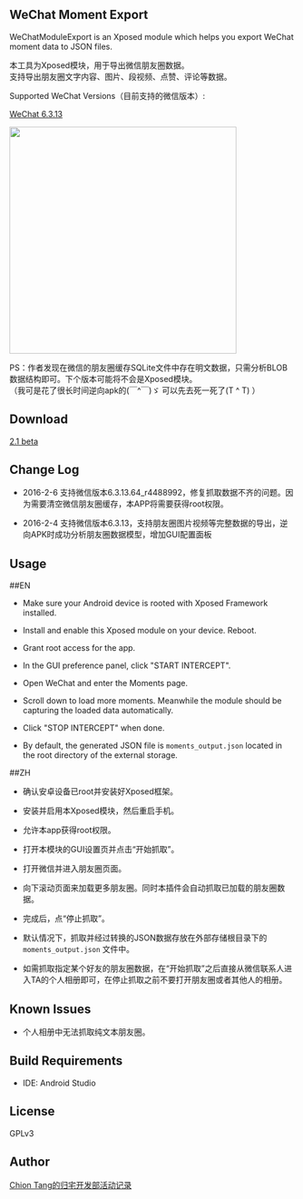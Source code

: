 WeChat Moment Export
--------------------

WeChatModuleExport is an Xposed module which helps you export WeChat moment data to JSON files.

本工具为Xposed模块，用于导出微信朋友圈数据。  
支持导出朋友圈文字内容、图片、段视频、点赞、评论等数据。

Supported WeChat Versions（目前支持的微信版本）:

[WeChat 6.3.13](https://github.com/Chion82/WeChatMomentExport/raw/master/weixin6313android740.apk)

<img src="https://raw.githubusercontent.com/Chion82/WeChatMomentExport/master/demo_1.jpg"  width="400px" >

PS：作者发现在微信的朋友圈缓存SQLite文件中存在明文数据，只需分析BLOB数据结构即可。下个版本可能将不会是Xposed模块。  
（我可是花了很长时间逆向apk的(￣^￣)ゞ 可以先去死一死了(T ^ T) ）

Download
--------

[2.1 beta](https://github.com/Chion82/WeChatMomentExport/releases/download/untagged-c8a9f64c2c234aebb07c/wechatmomentexport2.1beta.apk)  

Change Log
----------

* 2016-2-6 支持微信版本6.3.13.64_r4488992，修复抓取数据不齐的问题。因为需要清空微信朋友圈缓存，本APP将需要获得root权限。

* 2016-2-4 支持微信版本6.3.13，支持朋友圈图片视频等完整数据的导出，逆向APK时成功分析朋友圈数据模型，增加GUI配置面板

Usage
-----

##EN

* Make sure your Android device is rooted with Xposed Framework installed.

* Install and enable this Xposed module on your device. Reboot.

* Grant root access for the app.

* In the GUI preference panel, click "START INTERCEPT".

* Open WeChat and enter the Moments page.

* Scroll down to load more moments. Meanwhile the module should be capturing the loaded data automatically.

* Click "STOP INTERCEPT" when done.

* By default, the generated JSON file is ```moments_output.json``` located in the root directory of the external storage.

##ZH

* 确认安卓设备已root并安装好Xposed框架。

* 安装并启用本Xposed模块，然后重启手机。

* 允许本app获得root权限。

* 打开本模块的GUI设置页并点击“开始抓取”。

* 打开微信并进入朋友圈页面。

* 向下滚动页面来加载更多朋友圈。同时本插件会自动抓取已加载的朋友圈数据。

* 完成后，点“停止抓取”。

* 默认情况下，抓取并经过转换的JSON数据存放在外部存储根目录下的 ```moments_output.json``` 文件中。

* 如需抓取指定某个好友的朋友圈数据，在“开始抓取”之后直接从微信联系人进入TA的个人相册即可，在停止抓取之前不要打开朋友圈或者其他人的相册。

Known Issues
------------

* 个人相册中无法抓取纯文本朋友圈。

Build Requirements
------------------

* IDE: Android Studio

License
-------

GPLv3

Author
------

[Chion Tang的归宅开发部活动记录](https://blog.chionlab.moe)
